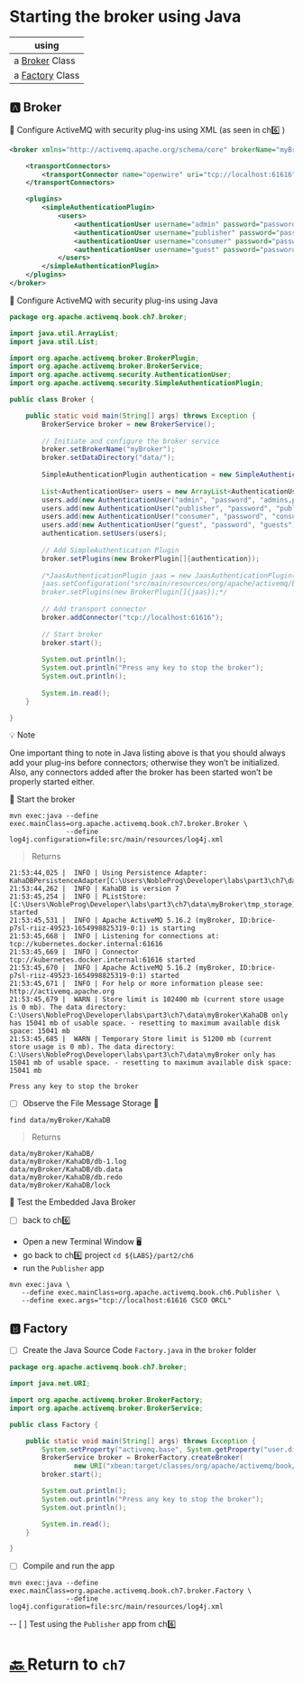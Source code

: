 # Starting the broker using Java

| using |
|-------|
| a [Broker](#a-broker) Class | 
| a [Factory](#b-factory) Class | 

## :a: Broker

:round_pushpin: Configure ActiveMQ with security plug-ins using XML (as seen in ch:six: )

```xml
<broker xmlns="http://activemq.apache.org/schema/core" brokerName="myBroker" dataDirectory="${activemq.base}/data">

    <transportConnectors>
        <transportConnector name="openwire" uri="tcp://localhost:61616" />
    </transportConnectors>

    <plugins>
        <simpleAuthenticationPlugin>
            <users>
                <authenticationUser username="admin" password="password" groups="admins,publishers,consumers" />
                <authenticationUser username="publisher" password="password" groups="publishers,consumers" />
                <authenticationUser username="consumer" password="password" groups="consumers" />
                <authenticationUser username="guest" password="password" groups="guests" />
            </users>
        </simpleAuthenticationPlugin>
    </plugins>
</broker> 
```

:round_pushpin: Configure ActiveMQ with security plug-ins using Java


```java
package org.apache.activemq.book.ch7.broker;

import java.util.ArrayList;
import java.util.List;

import org.apache.activemq.broker.BrokerPlugin;
import org.apache.activemq.broker.BrokerService;
import org.apache.activemq.security.AuthenticationUser;
import org.apache.activemq.security.SimpleAuthenticationPlugin;

public class Broker {

	public static void main(String[] args) throws Exception {
		BrokerService broker = new BrokerService();
		
		// Initiate and configure the broker service
		broker.setBrokerName("myBroker");
		broker.setDataDirectory("data/");
		
		SimpleAuthenticationPlugin authentication = new SimpleAuthenticationPlugin();
		
		List<AuthenticationUser> users = new ArrayList<AuthenticationUser>();
		users.add(new AuthenticationUser("admin", "password", "admins,publishers,consumers"));
		users.add(new AuthenticationUser("publisher", "password", "publishers,consumers"));
		users.add(new AuthenticationUser("consumer", "password", "consumers"));
		users.add(new AuthenticationUser("guest", "password", "guests"));
		authentication.setUsers(users);
		
		// Add SimpleAuthentication Plugin
		broker.setPlugins(new BrokerPlugin[]{authentication});
		
		/*JaasAuthenticationPlugin jaas = new JaasAuthenticationPlugin();
		jaas.setConfiguration("src/main/resources/org/apache/activemq/book/ch5/login.config");
		broker.setPlugins(new BrokerPlugin[]{jaas});*/		
		
		// Add transport connector
		broker.addConnector("tcp://localhost:61616");
		
		// Start broker
		broker.start();
		
		System.out.println();
		System.out.println("Press any key to stop the broker");
		System.out.println();
		
		System.in.read();
	}

}
```

:bulb: Note

One important thing to note in Java listing above is that you should always add your plug-ins before connectors; otherwise they won’t be initialized. Also, any connectors added after the broker has been started won’t be properly started either.

:round_pushpin: Start the broker

```
mvn exec:java --define exec.mainClass=org.apache.activemq.book.ch7.broker.Broker \
              --define log4j.configuration=file:src/main/resources/log4j.xml 
```
> Returns
```
21:53:44,025 |  INFO | Using Persistence Adapter: KahaDBPersistenceAdapter[C:\Users\NobleProg\Developer\labs\part3\ch7\data\myBroker\KahaDB]
21:53:44,262 |  INFO | KahaDB is version 7
21:53:45,254 |  INFO | PListStore:[C:\Users\NobleProg\Developer\labs\part3\ch7\data\myBroker\tmp_storage] started
21:53:45,531 |  INFO | Apache ActiveMQ 5.16.2 (myBroker, ID:brice-p7sl-riiz-49523-1654998825319-0:1) is starting
21:53:45,668 |  INFO | Listening for connections at: tcp://kubernetes.docker.internal:61616
21:53:45,669 |  INFO | Connector tcp://kubernetes.docker.internal:61616 started
21:53:45,670 |  INFO | Apache ActiveMQ 5.16.2 (myBroker, ID:brice-p7sl-riiz-49523-1654998825319-0:1) started
21:53:45,671 |  INFO | For help or more information please see: http://activemq.apache.org
21:53:45,679 |  WARN | Store limit is 102400 mb (current store usage is 0 mb). The data directory: C:\Users\NobleProg\Developer\labs\part3\ch7\data\myBroker\KahaDB only has 15041 mb of usable space. - resetting to maximum available disk space: 15041 mb
21:53:45,685 |  WARN | Temporary Store limit is 51200 mb (current store usage is 0 mb). The data directory: C:\Users\NobleProg\Developer\labs\part3\ch7\data\myBroker only has 15041 mb of usable space. - resetting to maximum available disk space: 15041 mb

Press any key to stop the broker
```

- [ ] Observe the File Message Storage :roll_of_paper:

```
find data/myBroker/KahaDB
```
> Returns
```
data/myBroker/KahaDB/
data/myBroker/KahaDB/db-1.log
data/myBroker/KahaDB/db.data
data/myBroker/KahaDB/db.redo
data/myBroker/KahaDB/lock
```

:round_pushpin: Test the Embedded Java Broker

- [ ] back to ch:six:

* Open a new Terminal Window :desktop_computer: 
* go back to ch:six: project `cd ${LABS}/part2/ch6`
* run the `Publisher` app

```
mvn exec:java \
   --define exec.mainClass=org.apache.activemq.book.ch6.Publisher \
   --define exec.args="tcp://localhost:61616 CSCO ORCL" 
``` 

## :b: Factory

- [ ] Create the Java Source Code `Factory.java` in the `broker` folder

```java
package org.apache.activemq.book.ch7.broker;

import java.net.URI;

import org.apache.activemq.broker.BrokerFactory;
import org.apache.activemq.broker.BrokerService;

public class Factory {

    public static void main(String[] args) throws Exception {
        System.setProperty("activemq.base", System.getProperty("user.dir"));
        BrokerService broker = BrokerFactory.createBroker(
                new URI("xbean:target/classes/org/apache/activemq/book/ch7/activemq-simple.xml"));
        broker.start();

        System.out.println();
        System.out.println("Press any key to stop the broker");
        System.out.println();

        System.in.read();
    }

}
```

- [ ] Compile and run the app

```
mvn exec:java --define exec.mainClass=org.apache.activemq.book.ch7.broker.Factory \
              --define log4j.configuration=file:src/main/resources/log4j.xml
```

-- [ ] Test using the `Publisher` app from ch:six:

# [:back: ](../../../../../../../../../README.md) Return to `ch7`
